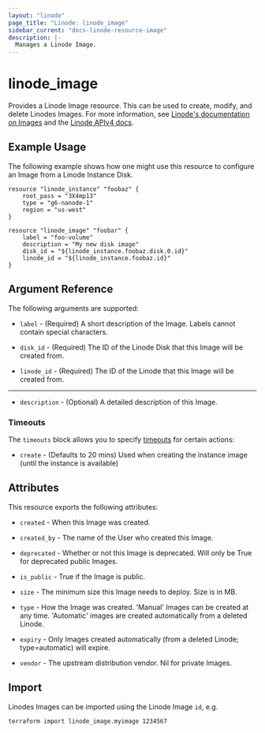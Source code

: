 ```yaml
---
layout: "linode"
page_title: "Linode: linode_image"
sidebar_current: "docs-linode-resource-image"
description: |-
  Manages a Linode Image.
---
```


# linode\_image

Provides a Linode Image resource.  This can be used to create, modify, and delete Linodes Images.
For more information, see [Linode's documentation on Images](https://www.linode.com/docs/platform/disk-images/linode-images/) and the [Linode APIv4 docs](https://developers.linode.com/api/v4#operation/createImage).

## Example Usage

The following example shows how one might use this resource to configure an Image from a Linode Instance Disk.

```hcl
resource "linode_instance" "foobaz" {
    root_pass = "3X4mp13"
    type = "g6-nanode-1"
    region = "us-west"
}

resource "linode_image" "foobar" {
    label = "foo-volume"
    description = "My new disk image"
    disk_id = "${linode_instance.foobaz.disk.0.id}"
    linode_id = "${linode_instance.foobaz.id}"
}
```

## Argument Reference

The following arguments are supported:

* `label` - (Required) A short description of the Image. Labels cannot contain special characters.

* `disk_id` - (Required) The ID of the Linode Disk that this Image will be created from.

* `linode_id` - (Required) The ID of the Linode that this Image will be created from.

- - -

* `description` - (Optional) A detailed description of this Image.

### Timeouts

The `timeouts` block allows you to specify [timeouts](https://www.terraform.io/docs/configuration/resources.html#timeouts) for certain actions:

* `create` - (Defaults to 20 mins) Used when creating the instance image (until the instance is available)

## Attributes

This resource exports the following attributes:

* `created` - When this Image was created.

* `created_by` - The name of the User who created this Image.

* `deprecated` - Whether or not this Image is deprecated. Will only be True for deprecated public Images.

* `is_public` - True if the Image is public.

* `size` - The minimum size this Image needs to deploy. Size is in MB.

* `type` - How the Image was created. 'Manual' Images can be created at any time. 'Automatic' images are created automatically from a deleted Linode.

* `expiry` - Only Images created automatically (from a deleted Linode; type=automatic) will expire.

* `vendor` - The upstream distribution vendor. Nil for private Images.

## Import

Linodes Images can be imported using the Linode Image `id`, e.g.

```sh
terraform import linode_image.myimage 1234567
```
